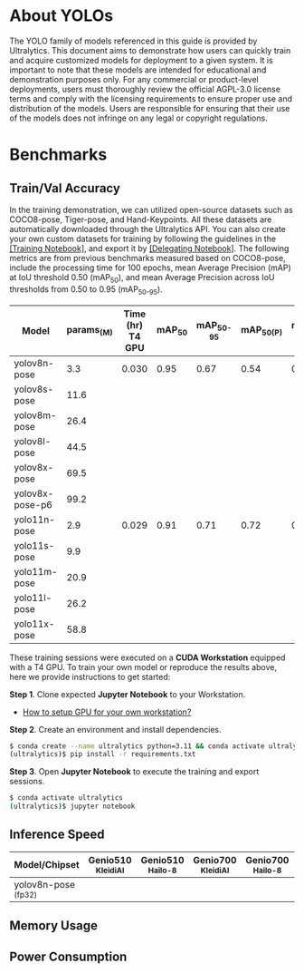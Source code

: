 # About YOLOs

The YOLO family of models referenced in this guide is provided by Ultralytics. This document aims to demonstrate how users can quickly train and acquire customized models for deployment to a given system. It is important to note that these models are intended for educational and demonstration purposes only. For any commercial or product-level deployments, users must thoroughly review the official AGPL-3.0 license terms and comply with the licensing requirements to ensure proper use and distribution of the models. Users are responsible for ensuring that their use of the models does not infringe on any legal or copyright regulations.

# Benchmarks
## Train/Val Accuracy

In the training demonstration, we can utilized open-source datasets such as COCO8-pose, Tiger-pose, and Hand-Keypoints. All these datasets are automatically downloaded through the Ultralytics API. You can also create your own custom datasets for training by following the guidelines in the [[Training Notebook]](https://github.com/R300-AI/ITRI-AI-Hub/blob/main/Model-Zoo/Keypoint-Detection/YOLOs(preview)/Train_YOLOs_on_Workstation.ipynb), and export it by [[Delegating Notebook]](https://github.com/R300-AI/ITRI-AI-Hub/blob/main/Model-Zoo/Keypoint-Detection/YOLOs(preview)/Delegate_Models_to_ONNX_and_TFLite.ipynb). The following metrics are from previous benchmarks measured based on COCO8-pose, include the processing time for 100 epochs, mean Average Precision (mAP) at IoU threshold 0.50 (mAP<sub>50</sub>), and mean Average Precision across IoU thresholds from 0.50 to 0.95 (mAP<sub>50-95</sub>).

|  Model     |  params<sub>(M)     | Time (hr)<br>T4 GPU   |  mAP<sub>50     |  mAP<sub>50-95     |  mAP<sub>50(P)     |  mAP<sub>50-95(P)     | Pre-built Models   |
|------------|-------|-----------------|-----------------|--------------------|--------------------|--------------------|--------------------|
| yolov8n-pose    | 3.3  | 0.030       | 0.95        | 0.67           |0.54|0.35 |[[ONNX]](https://itriaihub.blob.core.windows.net/modelzoo/Keypoint-Detection/YOLOs/yolov8n-pose.onnx) |
| yolov8s-pose    | 11.6 |             |             |                |    |     |[[ONNX]](https://itriaihub.blob.core.windows.net/modelzoo/Keypoint-Detection/YOLOs/yolov8s-pose.onnx) |
| yolov8m-pose    | 26.4 |             |             |                |    |     |[[ONNX]](https://itriaihub.blob.core.windows.net/modelzoo/Keypoint-Detection/YOLOs/yolov8m-pose.onnx) |
| yolov8l-pose    | 44.5 |             |             |                |    |     |[[ONNX]](https://itriaihub.blob.core.windows.net/modelzoo/Keypoint-Detection/YOLOs/yolov8l-pose.onnx) |
| yolov8x-pose    | 69.5 |             |             |                |    |     |[[ONNX]](https://itriaihub.blob.core.windows.net/modelzoo/Keypoint-Detection/YOLOs/yolov8x-pose.onnx) |
| yolov8x-pose-p6 | 99.2 |             |             |                |    |     |[[ONNX]](https://itriaihub.blob.core.windows.net/modelzoo/Keypoint-Detection/YOLOs/yolov8x-pose-p6.onnx) |
| yolo11n-pose    | 2.9  |  0.029      | 0.91        | 0.71           |0.72|0.36 |[[ONNX]](https://itriaihub.blob.core.windows.net/modelzoo/Keypoint-Detection/YOLOs/yolo11n-pose.onnx) |
| yolo11s-pose    | 9.9  |             |             |                |    |     |[[ONNX]](https://itriaihub.blob.core.windows.net/modelzoo/Keypoint-Detection/YOLOs/yolo11s-pose.onnx) |
| yolo11m-pose    | 20.9 |             |             |                |    |     |[[ONNX]](https://itriaihub.blob.core.windows.net/modelzoo/Keypoint-Detection/YOLOs/yolo11m-pose.onnx) |
| yolo11l-pose    | 26.2 |             |             |                |    |     |[[ONNX]](https://itriaihub.blob.core.windows.net/modelzoo/Keypoint-Detection/YOLOs/yolo11l-pose.onnx) |
| yolo11x-pose    | 58.8 |             |             |                |    |     |[[ONNX]](https://itriaihub.blob.core.windows.net/modelzoo/Keypoint-Detection/YOLOs/yolo11x-pose.onnx) |

These training sessions were executed on a **CUDA Workstation** equipped with a T4 GPU. To train your own model or reproduce the results above, here we provide instructions to get started:

**Step 1**. Clone expected **Jupyter Notebook** to your Workstation.

* [How to setup GPU for your own workstation?](https://r300-ai.github.io/ITRI-AI-Hub/docs/pages/workstation.html)

**Step 2**. Create an environment and install dependencies.

```bash
$ conda create --name ultralytics python=3.11 && conda activate ultralytics
(ultralytics)$ pip install -r requirements.txt
```

**Step 3**. Open **Jupyter Notebook** to execute the training and export sessions.

```bash
$ conda activate ultralytics
(ultralytics)$ jupyter notebook
```

## Inference Speed 

| Model/Chipset               | Genio510<br><sub>KleidiAI | Genio510<br><sub>Hailo-8 | Genio700<br><sub>KleidiAI | Genio700<br><sub>Hailo-8 | Genio1200<br><sub>KleidiAI | Genio1200<br><sub>Hailo-8 |
|---------------------|-----------------------|-----------------------|-----------------------|-----------------------|------------------------|------------------------|
| yolov8n-pose<sub> (fp32) |                       |                       |                       |                       |                        |          42 ms      |

## Memory Usage
## Power Consumption
